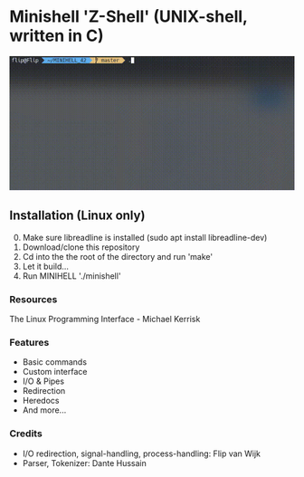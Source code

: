 # Minishell 'Z-Shell' (UNIX-shell, written in C)
![](https://github.com/fvan-wij/MINIHELL_42/blob/master/demo.gif)


## Installation (Linux only)
0. Make sure libreadline is installed (sudo apt install libreadline-dev)
1. Download/clone this repository
2. Cd into the the root of the directory and run 'make'
3. Let it build...
4. Run MINIHELL './minishell'


### Resources
The Linux Programming Interface - Michael Kerrisk

### Features

- Basic commands
- Custom interface
- I/O & Pipes
- Redirection
- Heredocs
- And more...

### Credits
- I/O redirection, signal-handling, process-handling: Flip van Wijk
- Parser, Tokenizer: Dante Hussain

